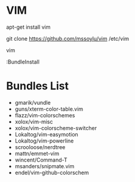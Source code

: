 VIM
========

apt-get install vim

git clone https://github.com/mssoylu/vim /etc/vim

vim

:BundleInstall

Bundles List
========

- gmarik/vundle
- guns/xterm-color-table.vim
- flazz/vim-colorschemes
- xolox/vim-misc
- xolox/vim-colorscheme-switcher
- Lokaltog/vim-easymotion
- Lokaltog/vim-powerline
- scrooloose/nerdtree
- mattn/emmet-vim
- wincent/Command-T
- msanders/snipmate.vim
- endel/vim-github-colorschem
